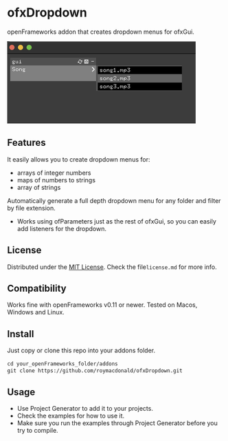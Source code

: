 # ofxDropdown


openFrameworks addon that creates dropdown menus for ofxGui.

![](screenshot.png)


## Features

It easily allows you to create dropdown menus for:
* arrays of integer numbers
* maps of numbers to strings
* array of strings

Automatically generate a full depth dropdown menu for any folder and filter by file extension.

* Works using ofParameters just as the rest of ofxGui, so you can easily add listeners for the dropdown.


## License

 Distributed under the [MIT License](https://en.wikipedia.org/wiki/MIT_License). Check the file`license.md` for more info.



## Compatibility

Works fine with openFrameworks v0.11 or newer. 
Tested on Macos, Windows and Linux.

## Install

Just copy or clone this repo into your addons folder.

```
cd your_openFrameworks_folder/addons
git clone https://github.com/roymacdonald/ofxDropdown.git
```

## Usage

* Use Project Generator to add it to your projects.
* Check the examples for how to use it.
* Make sure you run the examples through Project Generator before you try to compile.


